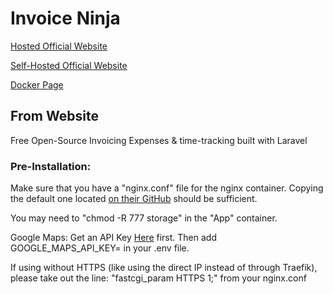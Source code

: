 # Invoice Ninja

[Hosted Official Website](https://www.invoiceninja.com/)

[Self-Hosted Official Website](https://www.invoiceninja.org/)

[Docker Page](https://hub.docker.com/r/invoiceninja/invoiceninja/)

## From Website

Free Open-Source Invoicing
Expenses & time-tracking built with Laravel

### Pre-Installation:

Make sure that you have a "nginx.conf" file for the nginx container.
Copying the default one located [on their GitHub](https://github.com/invoiceninja/dockerfiles/blob/master/docker-compose/nginx.conf) should be sufficient.

You may need to "chmod -R 777 storage" in the "App" container.

Google Maps:
Get an API Key [Here](https://developers.google.com/maps/documentation/javascript/get-api-key) first.
Then add GOOGLE_MAPS_API_KEY=<your key> in your .env file.

If using without HTTPS (like using the direct IP instead of through Traefik), please take out the line: "fastcgi_param HTTPS 1;" from your nginx.conf